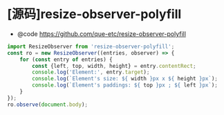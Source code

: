 # [源码]resize-observer-polyfill

- @code https://github.com/que-etc/resize-observer-polyfill

```js
import ResizeObserver from 'resize-observer-polyfill';
const ro = new ResizeObserver((entries, observer) => {
    for (const entry of entries) {
        const {left, top, width, height} = entry.contentRect;
        console.log('Element:', entry.target);
        console.log(`Element's size: ${ width }px x ${ height }px`);
        console.log(`Element's paddings: ${ top }px ; ${ left }px`);
    }
});
ro.observe(document.body);
```


